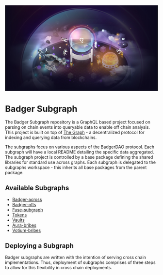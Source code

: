 ![TheGraph Splash Image](./docs/images/thegraph.jpg)
# Badger Subgraph

The Badger Subgraph repository is a GraphQL based project focused on parsing on chain events into queryable data to enable off chain analysis.
This project is built on top of [The Graph](https://thegraph.com/docs/developer/quick-start) - a decentralized protocol for indexing and querying data from blockchains.

The subgraphs focus on various aspects of the BadgerDAO protocol.
Each subgraph will have a local README detailing the specific data aggregated.
The subgraph project is controlled by a base package defining the shared libraries for standard use across graphs.
Each subgraph is delegated to the subgraphs workspace - this inherits all base packages from the parent package.

## Available Subgraphs

- [Badger-across](src/badger-across)
- [Badger-nfts](src/badger-nfts)
- [Fuse-subgraph](src/fuse-subgraph)
- [Tokens](src/tokens)
- [Vaults](src/vaults)
- [Aura-bribes](src/aura-bribes/)
- [Votium-bribes](src/votium-bribes/)

## Deploying a Subgraph

Badger subgraphs are written with the intention of serving cross chain implementations.
Thus, deployment of subgraphs comprises of three steps to allow for this flexibility in cross chain deployments.
